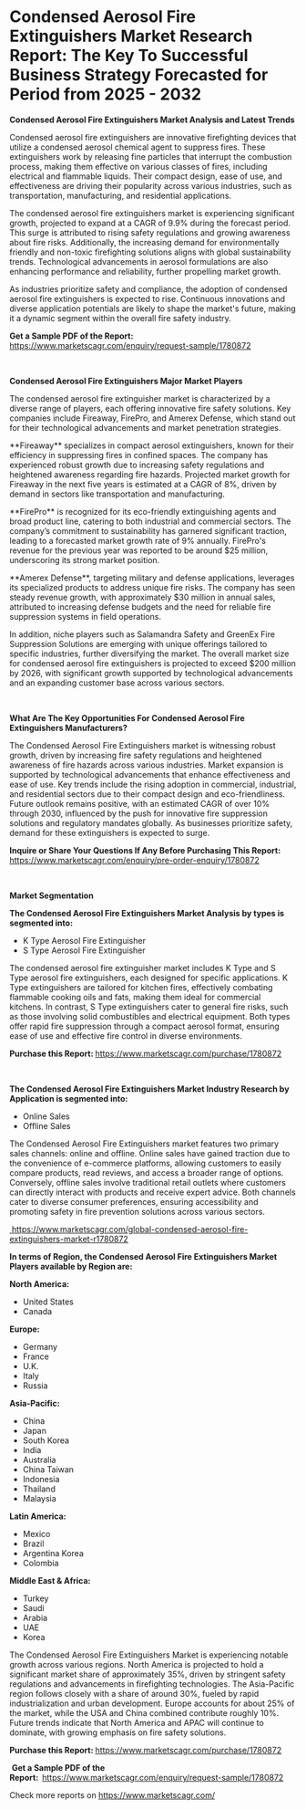 <p><h1>Condensed Aerosol Fire Extinguishers Market Research Report: The Key To Successful Business Strategy Forecasted for Period from 2025 - 2032</h1></p><p><strong>Condensed Aerosol Fire Extinguishers Market Analysis and Latest Trends</strong></p>
<p><p>Condensed aerosol fire extinguishers are innovative firefighting devices that utilize a condensed aerosol chemical agent to suppress fires. These extinguishers work by releasing fine particles that interrupt the combustion process, making them effective on various classes of fires, including electrical and flammable liquids. Their compact design, ease of use, and effectiveness are driving their popularity across various industries, such as transportation, manufacturing, and residential applications.</p><p>The condensed aerosol fire extinguishers market is experiencing significant growth, projected to expand at a CAGR of 9.9% during the forecast period. This surge is attributed to rising safety regulations and growing awareness about fire risks. Additionally, the increasing demand for environmentally friendly and non-toxic firefighting solutions aligns with global sustainability trends. Technological advancements in aerosol formulations are also enhancing performance and reliability, further propelling market growth. </p><p>As industries prioritize safety and compliance, the adoption of condensed aerosol fire extinguishers is expected to rise. Continuous innovations and diverse application potentials are likely to shape the market's future, making it a dynamic segment within the overall fire safety industry.</p></p>
<p><strong>Get a Sample PDF of the Report:&nbsp;</strong> <a href="https://www.marketscagr.com/enquiry/request-sample/1780872?utm_campaign=3115&utm_medium=2&utm_source=Github&utm_content=ia&utm_term=25032025&utm_id=condensed-aerosol-fire-extinguishers">https://www.marketscagr.com/enquiry/request-sample/1780872</a></p>
<p>&nbsp;</p>
<p><strong>Condensed Aerosol Fire Extinguishers Major Market Players</strong></p>
<p><p>The condensed aerosol fire extinguisher market is characterized by a diverse range of players, each offering innovative fire safety solutions. Key companies include Fireaway, FirePro, and Amerex Defense, which stand out for their technological advancements and market penetration strategies.</p><p>**Fireaway** specializes in compact aerosol extinguishers, known for their efficiency in suppressing fires in confined spaces. The company has experienced robust growth due to increasing safety regulations and heightened awareness regarding fire hazards. Projected market growth for Fireaway in the next five years is estimated at a CAGR of 8%, driven by demand in sectors like transportation and manufacturing.</p><p>**FirePro** is recognized for its eco-friendly extinguishing agents and broad product line, catering to both industrial and commercial sectors. The company’s commitment to sustainability has garnered significant traction, leading to a forecasted market growth rate of 9% annually. FirePro's revenue for the previous year was reported to be around $25 million, underscoring its strong market position.</p><p>**Amerex Defense**, targeting military and defense applications, leverages its specialized products to address unique fire risks. The company has seen steady revenue growth, with approximately $30 million in annual sales, attributed to increasing defense budgets and the need for reliable fire suppression systems in field operations.</p><p>In addition, niche players such as Salamandra Safety and GreenEx Fire Suppression Solutions are emerging with unique offerings tailored to specific industries, further diversifying the market. The overall market size for condensed aerosol fire extinguishers is projected to exceed $200 million by 2026, with significant growth supported by technological advancements and an expanding customer base across various sectors.</p></p>
<p>&nbsp;</p>
<p><strong>What Are The Key Opportunities For Condensed Aerosol Fire Extinguishers Manufacturers?</strong></p>
<p><p>The Condensed Aerosol Fire Extinguishers market is witnessing robust growth, driven by increasing fire safety regulations and heightened awareness of fire hazards across various industries. Market expansion is supported by technological advancements that enhance effectiveness and ease of use. Key trends include the rising adoption in commercial, industrial, and residential sectors due to their compact design and eco-friendliness. Future outlook remains positive, with an estimated CAGR of over 10% through 2030, influenced by the push for innovative fire suppression solutions and regulatory mandates globally. As businesses prioritize safety, demand for these extinguishers is expected to surge.</p></p>
<p><strong>Inquire or Share Your Questions If Any Before Purchasing This Report:</strong> <a href="https://www.marketscagr.com/enquiry/pre-order-enquiry/1780872?utm_campaign=3115&utm_medium=2&utm_source=Github&utm_content=ia&utm_term=25032025&utm_id=condensed-aerosol-fire-extinguishers">https://www.marketscagr.com/enquiry/pre-order-enquiry/1780872</a></p>
<p>&nbsp;</p>
<p><strong>Market Segmentation</strong></p>
<p><strong>The Condensed Aerosol Fire Extinguishers Market Analysis by types is segmented into:</strong></p>
<p><ul><li>K Type Aerosol Fire Extinguisher</li><li>S Type Aerosol Fire Extinguisher</li></ul></p>
<p><p>The condensed aerosol fire extinguisher market includes K Type and S Type aerosol fire extinguishers, each designed for specific applications. K Type extinguishers are tailored for kitchen fires, effectively combating flammable cooking oils and fats, making them ideal for commercial kitchens. In contrast, S Type extinguishers cater to general fire risks, such as those involving solid combustibles and electrical equipment. Both types offer rapid fire suppression through a compact aerosol format, ensuring ease of use and effective fire control in diverse environments.</p></p>
<p><strong>Purchase this Report:&nbsp;</strong><a href="https://www.marketscagr.com/purchase/1780872?utm_campaign=3115&utm_medium=2&utm_source=Github&utm_content=ia&utm_term=25032025&utm_id=condensed-aerosol-fire-extinguishers">https://www.marketscagr.com/purchase/1780872</a></p>
<p>&nbsp;</p>
<p><strong>The Condensed Aerosol Fire Extinguishers Market Industry Research by Application is segmented into:</strong></p>
<p><ul><li>Online Sales</li><li>Offline Sales</li></ul></p>
<p><p>The Condensed Aerosol Fire Extinguishers market features two primary sales channels: online and offline. Online sales have gained traction due to the convenience of e-commerce platforms, allowing customers to easily compare products, read reviews, and access a broader range of options. Conversely, offline sales involve traditional retail outlets where customers can directly interact with products and receive expert advice. Both channels cater to diverse consumer preferences, ensuring accessibility and promoting safety in fire prevention solutions across various sectors.</p></p>
<p><a href="https://www.marketscagr.com/global-condensed-aerosol-fire-extinguishers-market-r1780872?utm_campaign=3115&utm_medium=2&utm_source=Github&utm_content=ia&utm_term=25032025&utm_id=condensed-aerosol-fire-extinguishers">&nbsp;https://www.marketscagr.com/global-condensed-aerosol-fire-extinguishers-market-r1780872</a></p>
<p><strong>In terms of Region, the Condensed Aerosol Fire Extinguishers Market Players available by Region are:</strong></p>
<p>
    <p> <strong> North America: </strong>
        <ul>
            <li>United States</li>
            <li>Canada</li>
        </ul>
        </p> 
    <p> <strong> Europe: </strong>
        <ul>
            <li>Germany</li>
            <li>France</li>
            <li>U.K.</li>
            <li>Italy</li>
            <li>Russia</li>
        </ul>
        </p> 
    <p> <strong> Asia-Pacific: </strong>
        <ul>
            <li>China</li>
            <li>Japan</li>
            <li>South Korea</li>
            <li>India</li>
            <li>Australia</li>
            <li>China Taiwan</li>
            <li>Indonesia</li>
            <li>Thailand</li>
            <li>Malaysia</li>
        </ul>
        </p> 
    <p> <strong> Latin America: </strong>
        <ul>
            <li>Mexico</li>
            <li>Brazil</li>
            <li>Argentina Korea</li>
            <li>Colombia</li>
        </ul>
        </p> 
    <p> <strong> Middle East & Africa: </strong>
        <ul>
            <li>Turkey</li>
            <li>Saudi</li>
            <li>Arabia</li>
            <li>UAE</li>
            <li>Korea</li>
        </ul>
    </p>
    </p>
<p><p>The Condensed Aerosol Fire Extinguishers Market is experiencing notable growth across various regions. North America is projected to hold a significant market share of approximately 35%, driven by stringent safety regulations and advancements in firefighting technologies. The Asia-Pacific region follows closely with a share of around 30%, fueled by rapid industrialization and urban development. Europe accounts for about 25% of the market, while the USA and China combined contribute roughly 10%. Future trends indicate that North America and APAC will continue to dominate, with growing emphasis on fire safety solutions.</p></p>
<p><strong>Purchase this Report: </strong><a href="https://www.marketscagr.com/purchase/1780872?utm_campaign=3115&utm_medium=2&utm_source=Github&utm_content=ia&utm_term=25032025&utm_id=condensed-aerosol-fire-extinguishers">https://www.marketscagr.com/purchase/1780872</a></p>
<p>&nbsp;<strong>Get a Sample PDF of the Report:&nbsp;&nbsp;</strong><a href="https://www.marketscagr.com/enquiry/request-sample/1780872?utm_campaign=3115&utm_medium=2&utm_source=Github&utm_content=ia&utm_term=25032025&utm_id=condensed-aerosol-fire-extinguishers">https://www.marketscagr.com/enquiry/request-sample/1780872</a></p>
<p><strong></strong></p>
<p>Check more reports on <a href="https://www.marketscagr.com/?utm_campaign=3115&utm_medium=2&utm_source=Github&utm_content=ia&utm_term=25032025&utm_id=condensed-aerosol-fire-extinguishers">https://www.marketscagr.com/</a></p>
